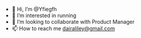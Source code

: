 - 👋 Hi, I’m @Yfiegfh
- 👀 I’m interested in running
- 💞️ I’m looking to collaborate with Product Manager
- 📫 How to reach me dairaliley@gmail.com


<!---
Yfiegfh/Yfiegfh is a ✨ special ✨ repository because its `README.md` (this file) appears on your GitHub profile.
You can click the Preview link to take a look at your changes.
--->
